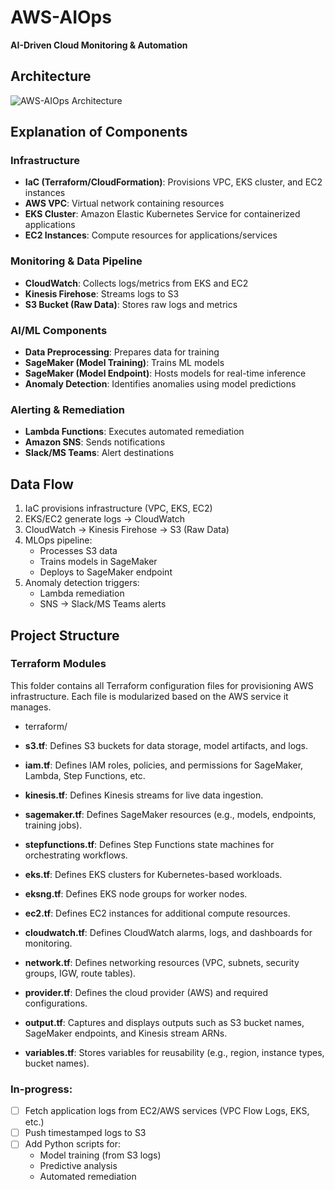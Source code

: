 # AWS-AIOps  
**AI-Driven Cloud Monitoring & Automation**  

## Architecture  
![AWS-AIOps Architecture](https://github.com/user-attachments/assets/cca3f439-38e6-4f88-94b8-fd6ded846756)  

## Explanation of Components  

### Infrastructure  
- **IaC (Terraform/CloudFormation)**: Provisions VPC, EKS cluster, and EC2 instances  
- **AWS VPC**: Virtual network containing resources  
- **EKS Cluster**: Amazon Elastic Kubernetes Service for containerized applications  
- **EC2 Instances**: Compute resources for applications/services  

### Monitoring & Data Pipeline  
- **CloudWatch**: Collects logs/metrics from EKS and EC2  
- **Kinesis Firehose**: Streams logs to S3  
- **S3 Bucket (Raw Data)**: Stores raw logs and metrics  

### AI/ML Components  
- **Data Preprocessing**: Prepares data for training  
- **SageMaker (Model Training)**: Trains ML models  
- **SageMaker (Model Endpoint)**: Hosts models for real-time inference  
- **Anomaly Detection**: Identifies anomalies using model predictions  

### Alerting & Remediation  
- **Lambda Functions**: Executes automated remediation  
- **Amazon SNS**: Sends notifications  
- **Slack/MS Teams**: Alert destinations  

## Data Flow  
1. IaC provisions infrastructure (VPC, EKS, EC2)  
2. EKS/EC2 generate logs → CloudWatch  
3. CloudWatch → Kinesis Firehose → S3 (Raw Data)  
4. MLOps pipeline:  
   - Processes S3 data  
   - Trains models in SageMaker  
   - Deploys to SageMaker endpoint  
5. Anomaly detection triggers:  
   - Lambda remediation  
   - SNS → Slack/MS Teams alerts  

## Project Structure  

### Terraform Modules  
This folder contains all Terraform configuration files for provisioning AWS infrastructure. Each file is modularized based on the AWS service it manages.

- terraform/

- **s3.tf**: Defines S3 buckets for data storage, model artifacts, and logs.
- **iam.tf**: Defines IAM roles, policies, and permissions for SageMaker, Lambda, Step Functions, etc.
- **kinesis.tf**: Defines Kinesis streams for live data ingestion.
- **sagemaker.tf**: Defines SageMaker resources (e.g., models, endpoints, training jobs).
- **stepfunctions.tf**: Defines Step Functions state machines for orchestrating workflows.
- **eks.tf**: Defines EKS clusters for Kubernetes-based workloads.
- **eksng.tf**: Defines EKS node groups for worker nodes.
- **ec2.tf**: Defines EC2 instances for additional compute resources.
- **cloudwatch.tf**: Defines CloudWatch alarms, logs, and dashboards for monitoring.
- **network.tf**: Defines networking resources (VPC, subnets, security groups, IGW, route tables).
- **provider.tf**: Defines the cloud provider (AWS) and required configurations.
- **output.tf**: Captures and displays outputs such as S3 bucket names, SageMaker endpoints, and Kinesis stream ARNs.
- **variables.tf**: Stores variables for reusability (e.g., region, instance types, bucket names).

### In-progress:
- [ ] Fetch application logs from EC2/AWS services (VPC Flow Logs, EKS, etc.)  
- [ ] Push timestamped logs to S3  
- [ ] Add Python scripts for:  
  - Model training (from S3 logs)  
  - Predictive analysis  
  - Automated remediation 
